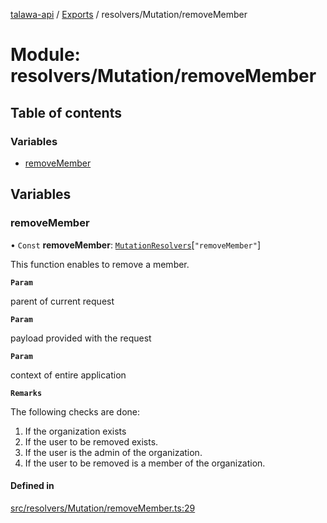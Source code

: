 [talawa-api](../README.md) / [Exports](../modules.md) / resolvers/Mutation/removeMember

# Module: resolvers/Mutation/removeMember

## Table of contents

### Variables

- [removeMember](resolvers_Mutation_removeMember.md#removemember)

## Variables

### removeMember

• `Const` **removeMember**: [`MutationResolvers`](types_generatedGraphQLTypes.md#mutationresolvers)[``"removeMember"``]

This function enables to remove a member.

**`Param`**

parent of current request

**`Param`**

payload provided with the request

**`Param`**

context of entire application

**`Remarks`**

The following checks are done:
1. If the organization exists
2. If the user to be removed exists.
3. If the user is the admin of the organization.
4. If the user to be removed is a member of the organization.

#### Defined in

[src/resolvers/Mutation/removeMember.ts:29](https://github.com/PalisadoesFoundation/talawa-api/blob/3677888/src/resolvers/Mutation/removeMember.ts#L29)
